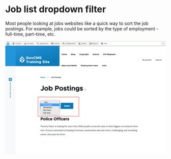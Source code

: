 # Job list dropdown filter

Most people looking at jobs websites like a quick way to sort the job postings. For example, jobs could be sorted by the type of employment - full-time, part-time, etc.

![Image of Job list dropdown](../.gitbook/assets/Unit-8-Job-Dropdown-1.png)
